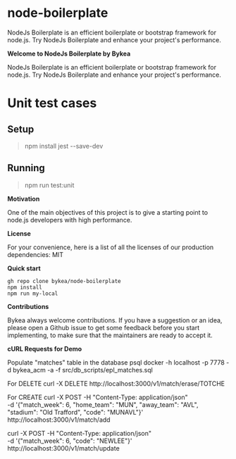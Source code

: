 # node-boilerplate
NodeJs Boilerplate is an efficient boilerplate or bootstrap framework for node.js. Try NodeJs Boilerplate and enhance your project's performance.


**Welcome to NodeJs Boilerplate by Bykea**

NodeJs Boilerplate is an efficient boilerplate or bootstrap framework for node.js. Try NodeJs Boilerplate and enhance your project's performance.

# Unit test cases

## Setup

> npm install jest --save-dev

## Running

> npm run test:unit

**Motivation**

One of the main objectives of this project is to give a starting point to node.js developers with high performance.


**License**

For your convenience, here is a list of all the licenses of our production dependencies:
MIT


**Quick start**

    gh repo clone bykea/node-boilerplate
    npm install
    npm run my-local




**Contributions**

Bykea always welcome contributions. If you have a suggestion or an idea, please open a Github issue to get some feedback before you start implementing, to make sure that the maintainers are ready to accept it.


**cURL Requests for Demo**

Populate "matches" table in the database
psql docker -h localhost -p 7778 -d bykea_acm -a -f src/db_scripts/epl_matches.sql

For DELETE
curl -X DELETE http://localhost:3000/v1/match/erase/TOTCHE

For CREATE
curl -X POST -H "Content-Type: application/json" \
    -d '{"match_week": 6, "home_team": "MUN", "away_team": "AVL", "stadium": "Old Trafford", "code": "MUNAVL"}' \
    http://localhost:3000/v1/match/add

curl -X POST -H "Content-Type: application/json" \
    -d '{"match_week": 6, "code": "NEWLEE"}' \
    http://localhost:3000/v1/match/update
